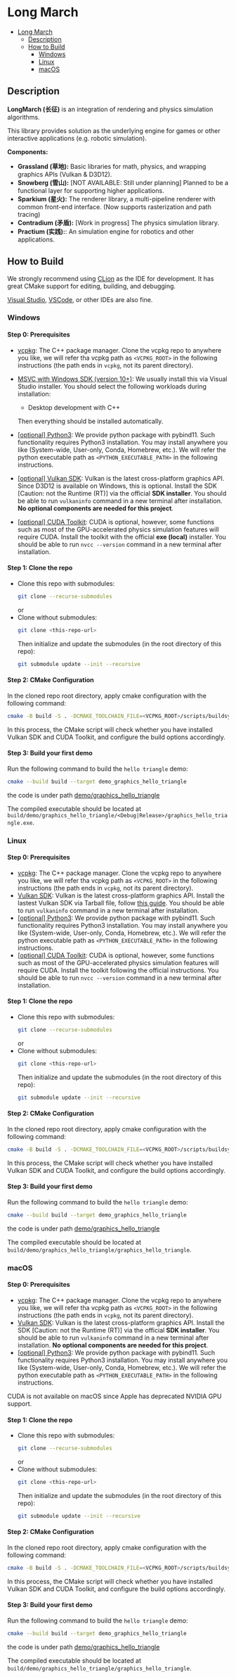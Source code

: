 # Long March

<!-- TOC -->
* [Long March](#long-march)
  * [Description](#description)
  * [How to Build](#how-to-build)
    * [Windows](#windows)
    * [Linux](#linux)
    * [macOS](#macos)
<!-- TOC -->

## Description

**LongMarch (长征)** is an integration of rendering and physics simulation algorithms.

This library provides solution as the underlying engine for games or other interactive applications (e.g. robotic
simulation).

**Components:**

- **Grassland (草地):** Basic libraries for math, physics, and wrapping graphics APIs (Vulkan & D3D12).
- **Snowberg (雪山):** [NOT AVAILABLE: Still under planning] Planned to be a functional layer for supporting higher
  applications.
- **Sparkium   (星火):** The renderer library, a multi-pipeline renderer with common front-end interface. (Now supports
  rasterization and path tracing)
- **Contradium (矛盾):** [Work in progress] The physics simulation library.
- **Practium   (实践):**: An simulation engine for robotics and other applications.

## How to Build

We strongly recommend using [CLion](https://www.jetbrains.com/clion/) as the IDE for development. It has great CMake support for editing, building, and debugging.

[Visual Studio](https://visualstudio.microsoft.com/), [VSCode](https://code.visualstudio.com/), or other IDEs are also fine.

### Windows

#### Step 0: Prerequisites

- [vcpkg](https://github.com/microsoft/vcpkg): The C++ package manager. Clone the vcpkg repo to anywhere you like, we will refer tha vcpkg path as
  `<VCPKG_ROOT>` in the following instructions (the path ends in `vcpkg`, not its parent directory).
- [MSVC with Windows SDK (version 10+)](https://visualstudio.microsoft.com/downloads/): We usually install this via Visual Studio installer. You should select the following workloads during installation:
  - Desktop development with C++

  Then everything should be installed automatically.
- [[optional] Python3](https://python.org): We provide python package with pybind11. Such functionality requires Python3 installation. You may install anywhere you like (System-wide, User-only, Conda, Homebrew, etc.). We will refer the python executable path as `<PYTHON_EXECUTABLE_PATH>` in the following instructions.
- [[optional] Vulkan SDK](https://vulkan.lunarg.com/sdk/home): Vulkan is the latest cross-platform graphics API. Since D3D12 is available on Windows, this is optional. Install the SDK [Caution: not the Runtime (RT)] via the official **SDK installer**. You should be able to run `vulkaninfo` command in a new terminal after installation. **No optional components are needed for this project**.
- [[optional] CUDA Toolkit](https://developer.nvidia.com/cuda-downloads): CUDA is optional, however, some functions such as most of the GPU-accelerated physics simulation features will require CUDA. Install the toolkit with the official **exe (local)** installer. You should be able to run `nvcc --version` command in a new terminal after installation.

#### Step 1: Clone the repo

- Clone this repo with submodules:
  ```bash
  git clone --recurse-submodules
  ```
  or
- Clone without submodules:
  ```bash
  git clone <this-repo-url>
  ```
  Then initialize and update the submodules (in the root directory of this repo):
  ```bash
  git submodule update --init --recursive
  ```

#### Step 2: CMake Configuration

In the cloned repo root directory, apply cmake configuration with the following command:

```bash
cmake -B build -S . -DCMAKE_TOOLCHAIN_FILE=<VCPKG_ROOT>/scripts/buildsystems/vcpkg.cmake -DVCPKG_TARGET_TRIPLET=x64-windows -DPYTHON3_EXECUTABLE=<PYTHON_EXECUTABLE_PATH>
```

In this process, the CMake script will check whether you have installed Vulkan SDK and CUDA Toolkit, and configure the build options accordingly.

#### Step 3: Build your first demo

Run the following command to build the `hello triangle` demo:

```bash
cmake --build build --target demo_graphics_hello_triangle
```

the code is under path [demo/graphics_hello_triangle](demo/graphics_hello_triangle)

The compiled executable should be located at `build/demo/graphics_hello_triangle/<Debug|Release>/graphics_hello_triangle.exe`.

### Linux

#### Step 0: Prerequisites

- [vcpkg](https://github.com/microsoft/vcpkg): The C++ package manager. Clone the vcpkg repo to anywhere you like, we will refer tha vcpkg path as
  `<VCPKG_ROOT>` in the following instructions (the path ends in `vcpkg`, not its parent directory).
- [Vulkan SDK](https://vulkan.lunarg.com/sdk/home): Vulkan is the latest cross-platform graphics API. Install the lastest Vulkan SDK via Tarball file, follow [this guide](https://vulkan.lunarg.com/doc/sdk/latest/linux/getting_started.html). You should be able to run `vulkaninfo` command in a new terminal after installation.
- [[optional] Python3](https://python.org): We provide python package with pybind11. Such functionality requires Python3 installation. You may install anywhere you like (System-wide, User-only, Conda, Homebrew, etc.). We will refer the python executable path as `<PYTHON_EXECUTABLE_PATH>` in the following instructions.
- [[optional] CUDA Toolkit](https://developer.nvidia.com/cuda-downloads): CUDA is optional, however, some functions such as most of the GPU-accelerated physics simulation features will require CUDA. Install the toolkit following the official instructions. You should be able to run `nvcc --version` command in a new terminal after installation.

#### Step 1: Clone the repo

- Clone this repo with submodules:
  ```bash
  git clone --recurse-submodules
  ```
  or
- Clone without submodules:
  ```bash
  git clone <this-repo-url>
  ```
  Then initialize and update the submodules (in the root directory of this repo):
  ```bash
  git submodule update --init --recursive
  ```

#### Step 2: CMake Configuration

In the cloned repo root directory, apply cmake configuration with the following command:

```bash
cmake -B build -S . -DCMAKE_TOOLCHAIN_FILE=<VCPKG_ROOT>/scripts/buildsystems/vcpkg.cmake -DVCPKG_TARGET_TRIPLET=x64-windows -DPYTHON3_EXECUTABLE=<PYTHON_EXECUTABLE_PATH>
```

In this process, the CMake script will check whether you have installed Vulkan SDK and CUDA Toolkit, and configure the build options accordingly.

#### Step 3: Build your first demo

Run the following command to build the `hello triangle` demo:

```bash
cmake --build build --target demo_graphics_hello_triangle
```

the code is under path [demo/graphics_hello_triangle](demo/graphics_hello_triangle)

The compiled executable should be located at `build/demo/graphics_hello_triangle/graphics_hello_triangle`.


### macOS

#### Step 0: Prerequisites

- [vcpkg](https://github.com/microsoft/vcpkg): The C++ package manager. Clone the vcpkg repo to anywhere you like, we will refer tha vcpkg path as
  `<VCPKG_ROOT>` in the following instructions (the path ends in `vcpkg`, not its parent directory).
- [Vulkan SDK](https://vulkan.lunarg.com/sdk/home): Vulkan is the latest cross-platform graphics API. Install the SDK [Caution: not the Runtime (RT)] via the official **SDK installer**. You should be able to run `vulkaninfo` command in a new terminal after installation. **No optional components are needed for this project**.
- [[optional] Python3](https://python.org): We provide python package with pybind11. Such functionality requires Python3 installation. You may install anywhere you like (System-wide, User-only, Conda, Homebrew, etc.). We will refer the python executable path as `<PYTHON_EXECUTABLE_PATH>` in the following instructions.

CUDA is not available on macOS since Apple has deprecated NVIDIA GPU support.

#### Step 1: Clone the repo

- Clone this repo with submodules:
  ```bash
  git clone --recurse-submodules
  ```
  or
- Clone without submodules:
  ```bash
  git clone <this-repo-url>
  ```
  Then initialize and update the submodules (in the root directory of this repo):
  ```bash
  git submodule update --init --recursive
  ```

#### Step 2: CMake Configuration

In the cloned repo root directory, apply cmake configuration with the following command:

```bash
cmake -B build -S . -DCMAKE_TOOLCHAIN_FILE=<VCPKG_ROOT>/scripts/buildsystems/vcpkg.cmake -DVCPKG_TARGET_TRIPLET=x64-windows -DPYTHON3_EXECUTABLE=<PYTHON_EXECUTABLE_PATH>
```

In this process, the CMake script will check whether you have installed Vulkan SDK and CUDA Toolkit, and configure the build options accordingly.

#### Step 3: Build your first demo

Run the following command to build the `hello triangle` demo:

```bash
cmake --build build --target demo_graphics_hello_triangle
```

the code is under path [demo/graphics_hello_triangle](demo/graphics_hello_triangle)

The compiled executable should be located at `build/demo/graphics_hello_triangle/graphics_hello_triangle`.
